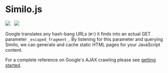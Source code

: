 Similo.js
=========

<img src="https://travis-ci.org/Wildhoney/Similo.js.png?branch=master" />
&nbsp;
<img src="https://badge.fury.io/js/similo-js.png" />

Google translates any hash-bang URLs (`#!`) it finds into an actual GET parameter `_escaped_fragment_`. By listening for this parameter and querying Similo, we can generate and cache static HTML pages for your JavaScript content.

For a complete reference on Google's AJAX crawling please see <a href="https://developers.google.com/webmasters/ajax-crawling/docs/getting-started" taregt="_blank">getting started</a>.